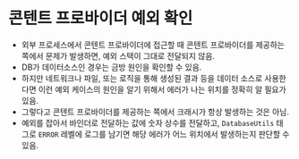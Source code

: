 # 콘텐트 프로바이더 예외 확인
* 외부 프로세스에서 콘텐트 프로바이더에 접근할 때 콘텐트 프로바이더를 제공하는 쪽에서 문제가 발생하면, 예외 스택이 그대로 전달되지 않음.
* DB가 데이터소스인 경우는 금방 원인을 확인할 수 있음.
* 하지만 네트워크나 파일, 또는 로직을 통해 생성된 결과 등을 데이터 소스로 사용한다면 이런 예외 케이스의 원인을 알기 위해서 에러가 나는 위치를 정확히 알 필요가 있음.
* 그렇다고 콘텐트 프로바이더를 제공하는 쪽에서 크래시가 항상 발생하는 것은 아님.
* 예외를 잡아서 바인더로 전달하는 값에 숫자 상수를 전달하고, `DatabaseUtils` 태그로 `ERROR` 레벨에 로그를 남기면 해당 에러가 어느 위치에서 발생하는지 판단할 수 있음.